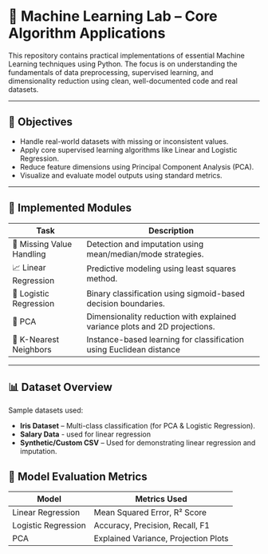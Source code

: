 # 🧠 Machine Learning Lab – Core Algorithm Applications

This repository contains practical implementations of essential Machine Learning techniques using Python. The focus is on understanding the fundamentals of data preprocessing, supervised learning, and dimensionality reduction using clean, well-documented code and real datasets.

---

## 🎯 Objectives

- Handle real-world datasets with missing or inconsistent values.
- Apply core supervised learning algorithms like Linear and Logistic Regression.
- Reduce feature dimensions using Principal Component Analysis (PCA).
- Visualize and evaluate model outputs using standard metrics.

---
## 🧰 Implemented Modules

| Task                      | Description                                                                 |
|---------------------------|-----------------------------------------------------------------------------|
| 🧼 Missing Value Handling | Detection and imputation using mean/median/mode strategies.                 |
| 📈 Linear Regression      | Predictive modeling using least squares method.                            |
| 🧪 Logistic Regression    | Binary classification using sigmoid-based decision boundaries.             |
| 🔻 PCA                    | Dimensionality reduction with explained variance plots and 2D projections. |
| 👥 K-Nearest Neighbors    | Instance-based learning for classification using Euclidean distance         |
---

## 📊 Dataset Overview

Sample datasets used:
- **Iris Dataset** – Multi-class classification (for PCA & Logistic Regression).
- **Salary Data** - used for linear regression 
- **Synthetic/Custom CSV** – Used for demonstrating linear regression and imputation.

## 🧪 Model Evaluation Metrics

| Model              | Metrics Used                         |
|--------------------|--------------------------------------|
| Linear Regression  | Mean Squared Error, R² Score         |
| Logistic Regression| Accuracy, Precision, Recall, F1      |
| PCA                | Explained Variance, Projection Plots |
